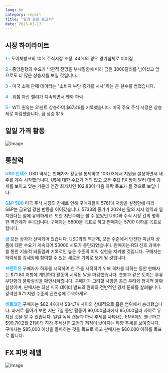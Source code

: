 ```yaml
---
lang: ko
category: report
title: "일과 종료 보고서"
date: 2025-03-17
---
```



<h2>시장 하이라이트</h2>
<strong style="color: #2caef7;">1 - </strong> 도이체방크의 10% 주식시장 조정: 44%의 경우 경기침체로 이어짐

<strong style="color: #2caef7;">2 - </strong> 중앙은행의 수요가 낙관적 전망을 부채질함에 따라 금은 3000달러를 넘어섰고 앞으로도 더 많은 상승세를 보일 것입니다.

<strong style="color: #2caef7;">3 - </strong> 미국 소매 판매 데이터는 "소비자 부담 증가를 시사"하는 큰 실수를 범했습니다.

<strong style="color: #2caef7;">4 - </strong> 위험 자산 랠리가 지속되면서 엔화 하락

<strong style="color: #2caef7;">5 - </strong> WTI 원유는 31센트 상승하여 $67.49를 기록했습니다. 미국 주요 주식 시장은 상승세로 마감했습니다. 금 상승 $15



<h2>일일 가격 활동</h2>
<img src="https://markleighedu.github.io/img/Mar-2025/17-Mar-2025/price.jpg" alt="Image"/>

<h2>통찰력</h2>
<strong style="color: #2caef7;">USD 인덱스</strong> USD 약세는 판매자가 활동을 통제하고 103.03에서 지원을 설정하면서 새 주를 계속 시작했습니다. U$에 대한 수요가 거의 없고 모든 주요 FX 쌍이 달러 대비 강세를 보이고 있는 가운데 연간 최저치인 102.83이 다음 하락 목표가 될 것으로 보입니다. 

<strong style="color: #2caef7;">S&P 500</strong> 미국 주식 시장의 강세로 인해 구매자들이 5761에 저항을 설정함에 따라 S&P는 금요일 강한 반등을 이어갔습니다. 5733의 종가가 2024년 말의 지지 영역과 일치한다는 점에 유의하세요. 또한 지난주에는 볼 수 없었던 USD와 주식 시장 간의 명확한 역관계가 주목됩니다. 구매자는 5800을 목표로 하고 판매자는 5700 이하를 목표로 합니다.

<strong style="color: #2caef7;">금</strong> 모든 상자가 선택되어 있습니다. USD와의 역관계, 모든 수준에서 안전한 피난처 상품에 대한 수요가 계속되어 $3000 시도가 중단되었습니다. 판매자는 RSI 신호 과매수를 통한 기술적 되돌림과 기록적인 높은 수준의 이익 실현을 지켜볼 것입니다. 구매자는 하락세를 강세장에 참여할 수 있는 새로운 기회로 보게 될 것입니다.  

<strong style="color: #2caef7;">브렌트유</strong> 구매자가 하루를 시작하여 한 주를 시작하기 위해 격차를 더하는 동안 판매자는 $71.80 저항에 개입하여 활동이 시작된 날을 마감했습니다. 촛불과 같은 도지는 우유부단함과 불확실성을 확인시켜줍니다. 구매자가 고려할 사항은 공급 우려와 정치적 불확실성이며, 판매자는 최신 미국 데이터 발표의 완화와 전반적인 경제 둔화를 살펴봅니다. 강력한 $71 지원 수준의 관련성에 주목하세요.

<strong style="color: #2caef7;">비트코인</strong> 구매자는 $82.4K에서 $84.7K 사이의 상대적으로 좁은 범위에서 승리했습니다. 과거로 돌아가 보면 지난 7일 동안 활동이 80,000달러에서 85,000달러 사이로 유지된 것을 알 수 있습니다. 일일 녹색 캔들과 하락 추세를 나타내는 EMA에도 불구하고 $99.7K(2월 21일)의 하강 추세선은 고점과 저점이 낮아지는 하향 추세를 보여줍니다. 구매자는 $85,000 이상을 돌파하는 것을 목표로 하고 판매자는 $80,000 이하를 목표로 합니다.



<h2>FX 피벗 레벨</h2>
<img src="https://markleighedu.github.io/img/Mar-2025/17-Mar-2025/pivot.jpg" alt="Image"/>